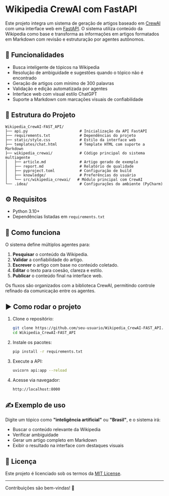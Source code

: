 # Wikipedia CrewAI com FastAPI

Este projeto integra um sistema de geração de artigos baseado em [CrewAI](https://github.com/joaomdmoura/crewai) com uma interface web em [FastAPI](https://fastapi.tiangolo.com/). O sistema utiliza conteúdo da Wikipedia como base e transforma as informações em artigos formatados em Markdown com revisão e estruturação por agentes autônomos.

## 🚀 Funcionalidades

- Busca inteligente de tópicos na Wikipedia
- Resolução de ambiguidade e sugestões quando o tópico não é encontrado
- Geração de artigos com mínimo de 300 palavras
- Validação e edição automatizada por agentes
- Interface web com visual estilo ChatGPT
- Suporte a Markdown com marcações visuais de confiabilidade

## 📂 Estrutura do Projeto

```
Wikipedia_CrewAI-FAST_API/
├── api.py                       # Inicialização da API FastAPI
├── requirements.txt             # Dependências do projeto
├── static/style.css             # Estilo da interface web
├── templates/chat.html          # Template HTML com suporte a Markdown
├── wikipedia_crewai/            # Código principal do sistema multiagente
│   ├── article.md               # Artigo gerado de exemplo
│   ├── report.md                # Relatório de qualidade
│   ├── pyproject.toml           # Configuração de build
│   ├── knowledge/               # Preferências do usuário
│   └── src/wikipedia_crewai/   # Módulo principal com CrewAI
└── .idea/                       # Configurações do ambiente (PyCharm)
```

## ⚙️ Requisitos

- Python 3.10+
- Dependências listadas em `requirements.txt`

## 🧠 Como funciona

O sistema define múltiplos agentes para:
1. **Pesquisar** o conteúdo da Wikipedia.
2. **Validar** a confiabilidade do artigo.
3. **Escrever** o artigo com base no conteúdo coletado.
4. **Editar** o texto para coesão, clareza e estilo.
5. **Publicar** o conteúdo final na interface web.

Os fluxos são organizados com a biblioteca CrewAI, permitindo controle refinado da comunicação entre os agentes.

## ▶️ Como rodar o projeto

1. Clone o repositório:
   ```bash
   git clone https://github.com/seu-usuario/Wikipedia_CrewAI-FAST_API.git
   cd Wikipedia_CrewAI-FAST_API
   ```

2. Instale os pacotes:
   ```bash
   pip install -r requirements.txt
   ```

3. Execute a API:
   ```bash
   uvicorn api:app --reload
   ```

4. Acesse via navegador:
   ```
   http://localhost:8000
   ```

## ✍️ Exemplo de uso

Digite um tópico como **"inteligência artificial"** ou **"Brasil"**, e o sistema irá:
- Buscar o conteúdo relevante da Wikipedia
- Verificar ambiguidade
- Gerar um artigo completo em Markdown
- Exibir o resultado na interface com destaques visuais

## 📄 Licença

Este projeto é licenciado sob os termos da [MIT License](LICENSE).

---

Contribuições são bem-vindas! 🚀
